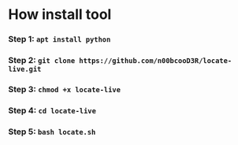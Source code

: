 # How install tool
### Step 1: `apt install python`
### Step 2: `git clone https://github.com/n00bcooD3R/locate-live.git`
### Step 3: `chmod +x locate-live`
### Step 4: `cd locate-live`
### Step 5: `bash locate.sh` 
